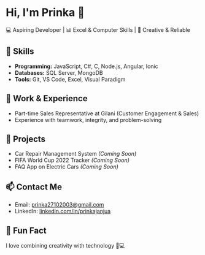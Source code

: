 # Hi, I'm Prinka 👋

💻 Aspiring Developer | 📊 Excel & Computer Skills | 🌟 Creative & Reliable  

## 🚀 Skills
- **Programming:** JavaScript, C#, C, Node.js, Angular, Ionic  
- **Databases:** SQL Server, MongoDB  
- **Tools:** Git, VS Code, Excel, Visual Paradigm  

## 🏢 Work & Experience
- Part-time Sales Representative at Gilani (Customer Engagement & Sales)  
- Experience with teamwork, integrity, and problem-solving  

## 📂 Projects
- Car Repair Management System *(Coming Soon)*  
- FIFA World Cup 2022 Tracker *(Coming Soon)*  
- FAQ App on Electric Cars *(Coming Soon)*  

## 📫 Contact Me
- Email: [prinka27102003@gmail.com](mailto:prinka27102003@gmail.com)  
- LinkedIn: [linkedin.com/in/prinkajanjua](https://www.linkedin.com/in/prinkajanjua)  

## 🌟 Fun Fact
I love combining creativity with technology 🎨💻
